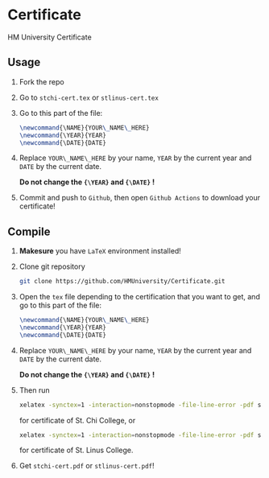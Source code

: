# Certificate

HM University Certificate


## Usage

1. Fork the repo 
2. Go to `stchi-cert.tex` or `stlinus-cert.tex`
3. Go to this part of the file:

    ``` tex
    \newcommand{\NAME}{YOUR\_NAME\_HERE}
    \newcommand{\YEAR}{YEAR}
    \newcommand{\DATE}{DATE}
    ```

4. Replace `YOUR\_NAME\_HERE` by your name, `YEAR` by the current year and `DATE` by the current date.

    **Do not change the `{\YEAR}` and `{\DATE}` !**

5. Commit and push to `Github`, then open `Github Actions` to download your certificate!

## Compile

1. **Makesure** you have `LaTeX` environment installed!

2. Clone git repository

    ```bash
    git clone https://github.com/HMUniversity/Certificate.git
    ```

3. Open the `tex` file depending to the certification that you want to get, and go to this part of the file:

    ``` tex
    \newcommand{\NAME}{YOUR\_NAME\_HERE}
    \newcommand{\YEAR}{YEAR}
    \newcommand{\DATE}{DATE}
    ```

4. Replace `YOUR\_NAME\_HERE` by your name, `YEAR` by the current year and `DATE` by the current date.

    **Do not change the `{\YEAR}` and `{\DATE}` !**

5. Then run 

    ```bash
    xelatex -synctex=1 -interaction=nonstopmode -file-line-error -pdf stchi-cert.tex 
    ```

    for certificate of St. Chi College, or

    ```bash
    xelatex -synctex=1 -interaction=nonstopmode -file-line-error -pdf stlinus-cert.tex 
    ```

    for certificate of St. Linus College.

6. Get `stchi-cert.pdf` or `stlinus-cert.pdf`!
